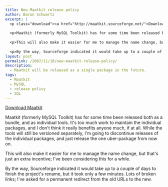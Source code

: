 ```yaml
---
title: New Maatkit release policy
author: Baron Schwartz
excerpt: |
  <p class="download"><a href="http://maatkit.sourceforge.net/">Download Maatkit</a></p>
  
  <p>Maatkit (formerly MySQL Toolkit) has for some time been released both as a bundle, and as individual tools.  It's too much work to maintain the individual packages, and I don't think it really benefits anyone much, if at all.  While the tools will still be versioned separately, I'm going to discontinue releases of the individual packages, and just release the one uber-package from now on.</p>
  
  <p>This will also make it easier for me to manage the name change, but that's just an extra incentive; I've been considering this for a while.</p>
  
  <p>By the way, Sourceforge indicated it would take up to a couple of days to finish the project's rename, but it took only a few minutes.  Lots of broken links; I've asked for a permanent redirect from the old URLs to the new.</p>
layout: post
permalink: /2007/11/18/new-maatkit-release-policy/
description:
  - Maatkit will be released as a single package in the future.
tags:
  - Maatkit
  - MySQL
  - release policy
  - SQL
---
```

<p class="download">
  <a href="http://code.google.com/p/maatkit/">Download Maatkit</a>
</p>

Maatkit (formerly MySQL Toolkit) has for some time been released both as a bundle, and as individual tools. It's too much work to maintain the individual packages, and I don't think it really benefits anyone much, if at all. While the tools will still be versioned separately, I'm going to discontinue releases of the individual packages, and just release the one uber-package from now on.

This will also make it easier for me to manage the name change, but that's just an extra incentive; I've been considering this for a while.

By the way, Sourceforge indicated it would take up to a couple of days to finish the project's rename, but it took only a few minutes. Lots of broken links; I've asked for a permanent redirect from the old URLs to the new.
